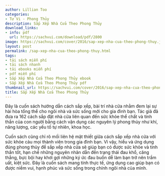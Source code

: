 ```yaml
---
author: Lillian Too
categories:
- Tử Vi - Phong Thủy
description: Sắp Xếp Nhà Cửa Theo Phong Thủy
download_links:
- info: pdf
  url: https://sachvui.com/download/pdf/2800
image: https://sachvui.com/cover/2016/sap-xep-nha-cua-theo-phong-thuy.jpg
layout: post
permalink: /sap-xep-nha-cua-theo-phong-thuy.html
tags:
- tải sách miễn phí
- tải sách nhanh
- tải ebooks miễn phí
- pdf miễn phí
- Sắp Xếp Nhà Cửa Theo Phong Thủy ebook
- Sắp Xếp Nhà Cửa Theo Phong Thủy pdf
thumbnail_url: https://sachvui.com/cover/2016/sap-xep-nha-cua-theo-phong-thuy.jpg
title: Sắp Xếp Nhà Cửa Theo Phong Thủy
---
```


 <div class="item-desc text-justify"> <p>Đây là cuốn sách hướng dẫn cách sắp xếp, bài trí nhà cửa nhằm đem lại sự hài hòa tổng thể cho ngôi nhà và sức sống mới cho gia đình bạn. Tác giả đã đưa ra 162 cách sắp đặt nhà cửa liên quan đến sức khỏe thể chất và tinh thần của con người bằng cách vận dụng các nguyên lý phong thủy như khí, năng lượng, các yếu tố tự nhiên, khoa học.</p><p>Cuốn sách cũng chỉ rõ mối liên hệ mật thiết giữa cách sắp xếp nhà cửa với sức khỏe cảu mọi thành viên trong gia đình bạn. Vì vậy, hiểu và ứng dụng đúng phong thủy để sắp xếp nhà cửa sẽ giúp bạn có được sức khỏe và tinh thần tốt, hạn chế những nguyên nhân dẫn đến trạng thái đau khổ, căng thẳng, bực bội hay khơi gợi những ký ức đau buồn dễ làm bạn trở nên trầm uất, kiệt sức. Đây là cuốn sách mang tính thực tế, ứng dụng cao giúp bạn có được niềm vui, hạnh phúc và sức sống trong chính ngôi nhà của mình.</p> </div>